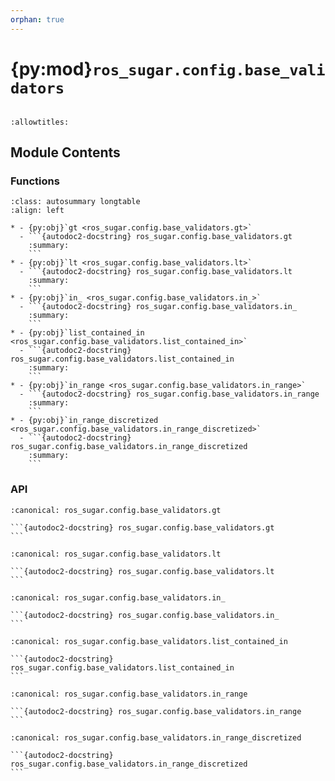 ```yaml
---
orphan: true
---
```


# {py:mod}`ros_sugar.config.base_validators`

```{py:module} ros_sugar.config.base_validators
```

```{autodoc2-docstring} ros_sugar.config.base_validators
:allowtitles:
```

## Module Contents

### Functions

````{list-table}
:class: autosummary longtable
:align: left

* - {py:obj}`gt <ros_sugar.config.base_validators.gt>`
  - ```{autodoc2-docstring} ros_sugar.config.base_validators.gt
    :summary:
    ```
* - {py:obj}`lt <ros_sugar.config.base_validators.lt>`
  - ```{autodoc2-docstring} ros_sugar.config.base_validators.lt
    :summary:
    ```
* - {py:obj}`in_ <ros_sugar.config.base_validators.in_>`
  - ```{autodoc2-docstring} ros_sugar.config.base_validators.in_
    :summary:
    ```
* - {py:obj}`list_contained_in <ros_sugar.config.base_validators.list_contained_in>`
  - ```{autodoc2-docstring} ros_sugar.config.base_validators.list_contained_in
    :summary:
    ```
* - {py:obj}`in_range <ros_sugar.config.base_validators.in_range>`
  - ```{autodoc2-docstring} ros_sugar.config.base_validators.in_range
    :summary:
    ```
* - {py:obj}`in_range_discretized <ros_sugar.config.base_validators.in_range_discretized>`
  - ```{autodoc2-docstring} ros_sugar.config.base_validators.in_range_discretized
    :summary:
    ```
````

### API

````{py:function} gt(value: typing.Union[int, float]) -> ros_sugar.config.base_validators.Validator
:canonical: ros_sugar.config.base_validators.gt

```{autodoc2-docstring} ros_sugar.config.base_validators.gt
```
````

````{py:function} lt(value: typing.Union[int, float]) -> ros_sugar.config.base_validators.Validator
:canonical: ros_sugar.config.base_validators.lt

```{autodoc2-docstring} ros_sugar.config.base_validators.lt
```
````

````{py:function} in_(values: typing.List) -> ros_sugar.config.base_validators.Validator
:canonical: ros_sugar.config.base_validators.in_

```{autodoc2-docstring} ros_sugar.config.base_validators.in_
```
````

````{py:function} list_contained_in(values: typing.List) -> ros_sugar.config.base_validators.Validator
:canonical: ros_sugar.config.base_validators.list_contained_in

```{autodoc2-docstring} ros_sugar.config.base_validators.list_contained_in
```
````

````{py:function} in_range(min_value: typing.Union[float, int], max_value: typing.Union[float, int]) -> ros_sugar.config.base_validators.Validator
:canonical: ros_sugar.config.base_validators.in_range

```{autodoc2-docstring} ros_sugar.config.base_validators.in_range
```
````

````{py:function} in_range_discretized(step: typing.Union[float, int], min_value: typing.Union[float, int], max_value: typing.Union[float, int]) -> ros_sugar.config.base_validators.Validator
:canonical: ros_sugar.config.base_validators.in_range_discretized

```{autodoc2-docstring} ros_sugar.config.base_validators.in_range_discretized
```
````
